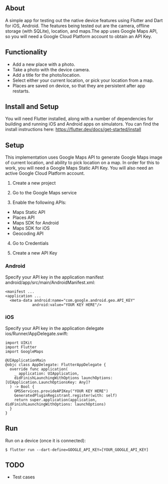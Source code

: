 ## About

A simple app for testing out the native device features using Flutter and Dart for iOS, Android. The features being tested out are the camera, offline storage (with SQLite), location, and maps.The app uses Google Maps API, so you will need a Google Cloud Platform account to obtain an API Key.

## Functionality

- Add a new place with a photo.
- Take a photo with the device camera.
- Add a title for the photo/location.
- Select either your current location, or pick your location from a map.
- Places are saved on device, so that they are persistent after app restarts.

## Install and Setup

You will need Flutter installed, along with a number of dependencies for building and running iOS and Android apps on simulators. You can find the install instructions here: https://flutter.dev/docs/get-started/install

## Setup

This implementation uses Google Maps API to generate Google Maps image of current location, and ability to pick location on a map. In order for this to work, you will need a Google Maps Static API Key. You will also need an active Google Cloud Platform account.

1. Create a new project

2. Go to the Google Maps service

3. Enable the following APIs:

- Maps Static API
- Places API
- Maps SDK for Android
- Maps SDK for iOS
- Geocoding API

4. Go to Credentials

5. Create a new API Key

### Android

Specify your API key in the application manifest android/app/src/main/AndroidManifest.xml:

    <manifest ...
    <application ...
      <meta-data android:name="com.google.android.geo.API_KEY"
                android:value="YOUR KEY HERE"/>

### iOS

Specify your API key in the application delegate ios/Runner/AppDelegate.swift:

    import UIKit
    import Flutter
    import GoogleMaps

    @UIApplicationMain
    @objc class AppDelegate: FlutterAppDelegate {
      override func application(
        _ application: UIApplication,
        didFinishLaunchingWithOptions launchOptions: [UIApplication.LaunchOptionsKey: Any]?
      ) -> Bool {
        GMSServices.provideAPIKey("YOUR KEY HERE")
        GeneratedPluginRegistrant.register(with: self)
        return super.application(application, didFinishLaunchingWithOptions: launchOptions)
      }
    }

## Run

Run on a device (once it is connected):

    $ flutter run --dart-define=GOOGLE_API_KEY=[YOUR_GOOGLE_API_KEY]

## TODO

- Test cases
